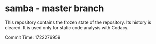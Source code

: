 # samba - master branch

This repository contains the frozen state of the repository.
Its history is cleared. It is used only for static code
analysis with Codacy.

Commit Time: 1722276959